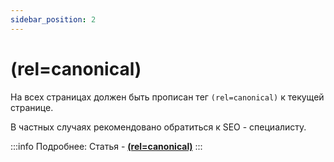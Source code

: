 ```yaml
---
sidebar_position: 2
---
```

# (rel=canonical)

На всех страницах должен быть прописан тег ```(rel=canonical)``` к текущей странице.

В частных случаях рекомендовано обратиться к SEO - специалисту.

:::info
Подробнее: Статья - **[(rel=canonical)](https://siteclinic.ru/blog/technical-aspects/rel-canonical/)**
:::